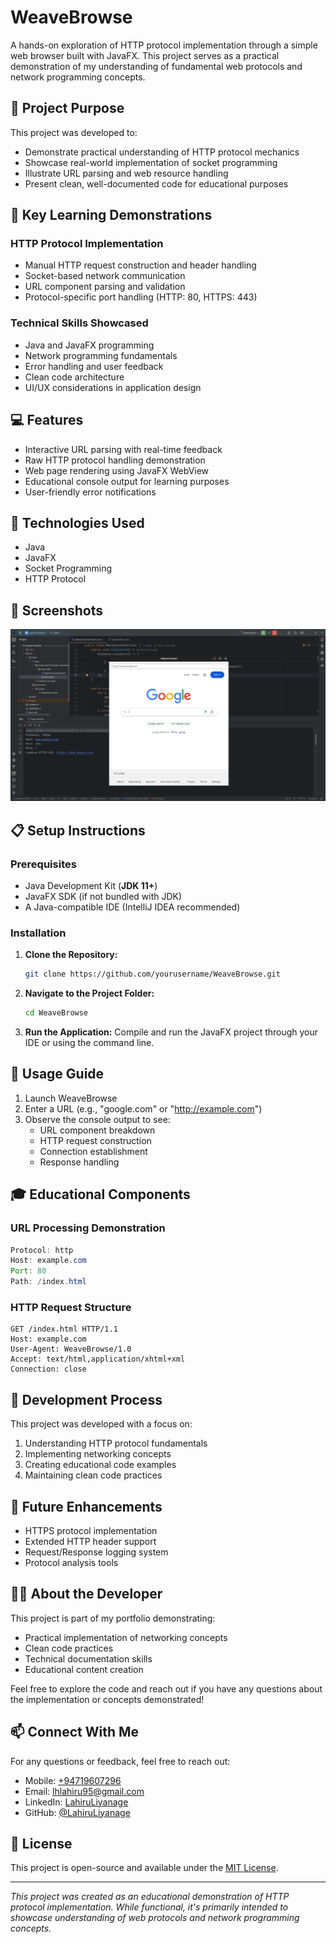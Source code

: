 # WeaveBrowse

A hands-on exploration of HTTP protocol implementation through a simple web browser built with JavaFX. This project serves as a practical demonstration of my understanding of fundamental web protocols and network programming concepts.

## 🎯 Project Purpose

This project was developed to:
- Demonstrate practical understanding of HTTP protocol mechanics
- Showcase real-world implementation of socket programming
- Illustrate URL parsing and web resource handling
- Present clean, well-documented code for educational purposes

## 🌟 Key Learning Demonstrations

### HTTP Protocol Implementation
- Manual HTTP request construction and header handling
- Socket-based network communication
- URL component parsing and validation
- Protocol-specific port handling (HTTP: 80, HTTPS: 443)

### Technical Skills Showcased
- Java and JavaFX programming
- Network programming fundamentals
- Error handling and user feedback
- Clean code architecture
- UI/UX considerations in application design

## 💻 Features

- Interactive URL parsing with real-time feedback
- Raw HTTP protocol handling demonstration
- Web page rendering using JavaFX WebView
- Educational console output for learning purposes
- User-friendly error notifications

## 🔧 Technologies Used

- Java
- JavaFX
- Socket Programming
- HTTP Protocol

## 📸 Screenshots

![Screenshot](assets/screenshots/weavebrowser_ui.png)

## 📋 Setup Instructions
### Prerequisites
- Java Development Kit (**JDK 11+**)
- JavaFX SDK (if not bundled with JDK)
- A Java-compatible IDE (IntelliJ IDEA recommended)

### Installation
1. **Clone the Repository:**
   ```bash
   git clone https://github.com/yourusername/WeaveBrowse.git
   ```
2. **Navigate to the Project Folder:**
   ```bash
   cd WeaveBrowse
   ```
3. **Run the Application:**
   Compile and run the JavaFX project through your IDE or using the command line.
## 🚀 Usage Guide

1. Launch WeaveBrowse
2. Enter a URL (e.g., "google.com" or "http://example.com")
3. Observe the console output to see:
    - URL component breakdown
    - HTTP request construction
    - Connection establishment
    - Response handling

## 🎓 Educational Components

### URL Processing Demonstration
```java
Protocol: http
Host: example.com
Port: 80
Path: /index.html
```

### HTTP Request Structure
```http
GET /index.html HTTP/1.1
Host: example.com
User-Agent: WeaveBrowse/1.0
Accept: text/html,application/xhtml+xml
Connection: close
```

## 🔄 Development Process

This project was developed with a focus on:
1. Understanding HTTP protocol fundamentals
2. Implementing networking concepts
3. Creating educational code examples
4. Maintaining clean code practices

## 🌱 Future Enhancements

- HTTPS protocol implementation
- Extended HTTP header support
- Request/Response logging system
- Protocol analysis tools

## 👨‍💻 About the Developer

This project is part of my portfolio demonstrating:
- Practical implementation of networking concepts
- Clean code practices
- Technical documentation skills
- Educational content creation

Feel free to explore the code and reach out if you have any questions about the implementation or concepts demonstrated!

## 📫 Connect With Me

For any questions or feedback, feel free to reach out:

- Mobile: [+94719607296](+94719607296)
- Email: [lhlahiru95@gmail.com](lhlahiru95@gmail.com)
- LinkedIn: [LahiruLiyanage](https://www.linkedin.com/in/liyanage-lahiru/)
- GitHub: [@LahiruLiyanage](https://github.com/LahiruLiyanage)

## 📄 License

This project is open-source and available under the [MIT License](LICENCE.txt).

---
*This project was created as an educational demonstration of HTTP protocol implementation. While functional, it's primarily intended to showcase understanding of web protocols and network programming concepts.*